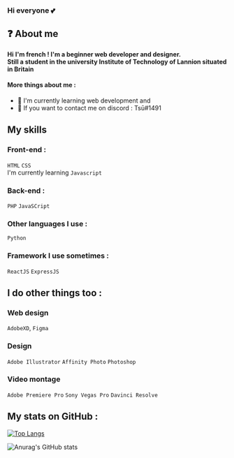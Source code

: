 
### Hi everyone 💕

## ❓ About me

**Hi**
**I'm french ! I'm a beginner web developer and designer.** \
**Still a student in the university Institute of Technology of Lannion situated in Britain**

#### More things about me :

- 📂 I'm currently learning web development and 
- 💭 If you want to contact me on discord : Tsū#1491

## My skills

### Front-end :
`HTML` `CSS` 
\
I'm currently learning `Javascript`

### Back-end :
`PHP` `JavaSCript` 

### Other languages I use :
`Python`

### Framework I use sometimes :
`ReactJS` `ExpressJS`

## I do other things too :
  
### Web design
`AdobeXD`, `Figma`


### Design
`Adobe Illustrator`
`Affinity Photo`
`Photoshop`


### Video montage
`Adobe Premiere Pro`
`Sony Vegas Pro`
`Davinci Resolve`


## My stats on GitHub :

[![Top Langs](https://github-readme-stats.vercel.app/api/top-langs/?username=Lola0810&layout=compact)](https://github.com/anuraghazra/github-readme-stats)

![Anurag's GitHub stats](https://github-readme-stats.vercel.app/api?username=Lola0810&show_icons=true&theme=onedark)
